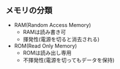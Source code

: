 ## メモリの分類
- RAM(Random Access Memory)
  - RAMは読み書き可
  - 揮発性(電源を切ると消去される)
- ROM(Read Only Memory)
  - ROMは読み出し専用
  - 不揮発性(電源を切ってもデータを保持)
